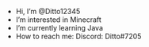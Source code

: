 - Hi, I’m @Ditto12345
- I’m interested in Minecraft
- I’m currently learning Java
- How to reach me: Discord: Ditto#7205
